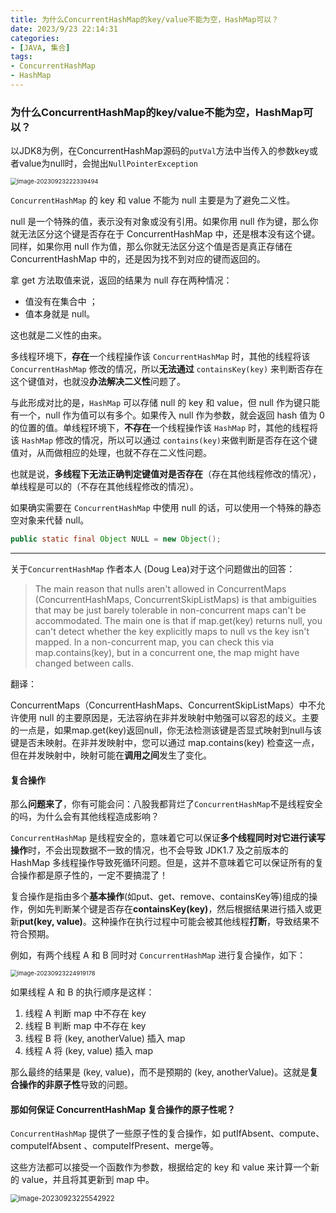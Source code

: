 ```yaml
---
title: 为什么ConcurrentHashMap的key/value不能为空，HashMap可以？
date: 2023/9/23 22:14:31
categories:
- [JAVA, 集合]
tags:
- ConcurrentHashMap
- HashMap
---
```


### 为什么ConcurrentHashMap的key/value不能为空，HashMap可以？

以JDK8为例，在ConcurrentHashMap源码的`putVal`方法中当传入的参数key或者value为null时，会抛出`NullPointerException`

<img src="https://image.seeyourface.cn/migrate/image-20230923222339494.png" alt="image-20230923222339494" style="zoom: 67%;" />

`ConcurrentHashMap` 的 key 和 value 不能为 null 主要是为了避免二义性。

null 是一个特殊的值，表示没有对象或没有引用。如果你用 null 作为键，那么你就无法区分这个键是否存在于 ConcurrentHashMap 中，还是根本没有这个键。同样，如果你用 null 作为值，那么你就无法区分这个值是否是真正存储在 ConcurrentHashMap 中的，还是因为找不到对应的键而返回的。



拿 get 方法取值来说，返回的结果为 null 存在两种情况：

- 值没有在集合中 ；
- 值本身就是 null。

这也就是二义性的由来。



多线程环境下，**存在**一个线程操作该 `ConcurrentHashMap` 时，其他的线程将该 `ConcurrentHashMap` 修改的情况，所以**无法通过** `containsKey(key)` 来判断否存在这个键值对，也就没**办法解决二义性**问题了。

与此形成对比的是，`HashMap` 可以存储 null 的 key 和 value，但 null 作为键只能有一个，null 作为值可以有多个。如果传入 null 作为参数，就会返回 hash 值为 0 的位置的值。单线程环境下，**不存在**一个线程操作该 `HashMap` 时，其他的线程将该 `HashMap` 修改的情况，所以可以通过 `contains(key)`来做判断是否存在这个键值对，从而做相应的处理，也就不存在二义性问题。

也就是说，**多线程下无法正确判定键值对是否存在**（存在其他线程修改的情况），单线程是可以的（不存在其他线程修改的情况）。

如果确实需要在 `ConcurrentHashMap` 中使用 null 的话，可以使用一个特殊的静态空对象来代替 null。

```java
public static final Object NULL = new Object();
```

---

关于`ConcurrentHashMap` 作者本人 (Doug Lea)对于这个问题做出的回答：

> The main reason that nulls aren't allowed in ConcurrentMaps (ConcurrentHashMaps, ConcurrentSkipListMaps) is that ambiguities that may be just barely tolerable in non-concurrent maps can't be accommodated. The main one is that if map.get(key) returns null, you can't detect whether the key explicitly maps to null vs the key isn't mapped. In a non-concurrent map, you can check this via map.contains(key), but in a concurrent one, the map might have changed between calls.

翻译：

ConcurrentMaps（ConcurrentHashMaps、ConcurrentSkipListMaps）中不允许使用 null 的主要原因是，无法容纳在非并发映射中勉强可以容忍的歧义。主要的一点是，如果map.get(key)返回null，你无法检测该键是否显式映射到null与该键是否未映射。在非并发映射中，您可以通过 map.contains(key) 检查这一点，但在并发映射中，映射可能在**调用之间**发生了变化。

#### 复合操作

那么**问题来了**，你有可能会问：八股我都背烂了`ConcurrentHashMap`不是线程安全的吗，为什么会有其他线程造成影响？

`ConcurrentHashMap` 是线程安全的，意味着它可以保证**多个线程同时对它进行读写操作**时，不会出现数据不一致的情况，也不会导致 JDK1.7 及之前版本的 HashMap 多线程操作导致死循环问题。但是，这并不意味着它可以保证所有的复合操作都是原子性的，一定不要搞混了！

复合操作是指由多个**基本操作**(如put、get、remove、containsKey等)组成的操作，例如先判断某个键是否存在**containsKey(key)**，然后根据结果进行插入或更新**put(key, value)**。这种操作在执行过程中可能会被其他线程**打断**，导致结果不符合预期。

例如，有两个线程 A 和 B 同时对 `ConcurrentHashMap` 进行复合操作，如下：

<img src="https://image.seeyourface.cn/migrate/image-20230923224919178.png" alt="image-20230923224919178" style="zoom: 67%;" />

如果线程 A 和 B 的执行顺序是这样：

1. 线程 A 判断 map 中不存在 key
2. 线程 B 判断 map 中不存在 key
3. 线程 B 将 (key, anotherValue) 插入 map
4. 线程 A 将 (key, value) 插入 map

那么最终的结果是 (key, value)，而不是预期的 (key, anotherValue)。这就是**复合操作的非原子性**导致的问题。

#### 那如何保证 ConcurrentHashMap 复合操作的原子性呢？

`ConcurrentHashMap` 提供了一些原子性的复合操作，如 putIfAbsent、compute、computeIfAbsent 、computeIfPresent、merge等。

这些方法都可以接受一个函数作为参数，根据给定的 key 和 value 来计算一个新的 value，并且将其更新到 map 中。

<img src="https://image.seeyourface.cn/migrate/image-20230923225542922.png" alt="image-20230923225542922" style="zoom:80%;" />